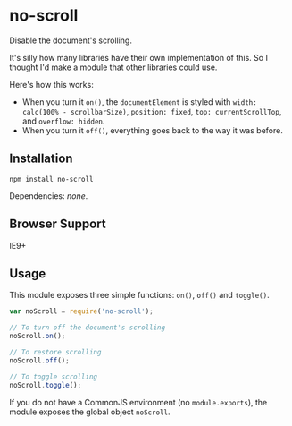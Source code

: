 # no-scroll

Disable the document's scrolling.

It's silly how many libraries have their own implementation of this.
So I thought I'd make a module that other libraries could use.

Here's how this works:
- When you turn it `on()`, the `documentElement` is styled with `width: calc(100% - scrollbarSize)`, `position: fixed`, `top: currentScrollTop`, and `overflow: hidden`.
- When you turn it `off()`, everything goes back to the way it was before.

## Installation

```
npm install no-scroll
```

Dependencies: *none*.

## Browser Support

IE9+

## Usage

This module exposes three simple functions: `on()`, `off()` and `toggle()`.

```js
var noScroll = require('no-scroll');

// To turn off the document's scrolling
noScroll.on();

// To restore scrolling
noScroll.off();

// To toggle scrolling
noScroll.toggle();
```

If you do not have a CommonJS environment (no `module.exports`), the module
exposes the global object `noScroll`.
